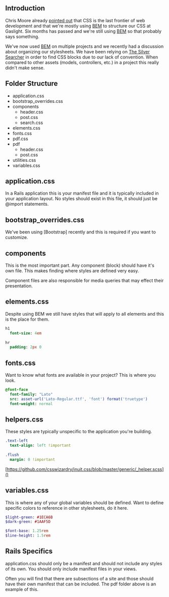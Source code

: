 ## Introduction

Chris Moore already [pointed out][gaslight-bem] that CSS is the last frontier of web development and that we're mostly using [BEM] to structure our CSS at Gaslight. Six months has passed and we're still using [BEM] so that probably says something.

We've now used [BEM] on multiple projects and we recently had a discussion about organizing our stylesheets. We have been relying on [The Silver Searcher] in order to find CSS blocks due to our lack of convention. When compared to other assets (models, controllers, etc.) in a project this really didn't make sense.

## Folder Structure

- application.css
- bootstrap_overrides.css
- components
    - header.css
    - post.css
    - search.css
- elements.css
- fonts.css
- pdf.css
- pdf
    - header.css
    - post.css
- utilities.css
- variables.css

## application.css

In a Rails application this is your manifest file and it is typically included in your application layout. No styles should exist in this file, it should just be @import statements.

## bootstrap_overrides.css

We've been using [Bootstrap] recently and this is required if you want to customize.

## components

This is the most important part. Any component (block) should have it's own file. This makes finding where styles are defined very easy.

Component files are also responsible for media queries that may effect their presentation.

## elements.css

Despite using BEM we still have styles that will apply to all elements and this is the place for them.

```sass
h1
  font-size: 4em
  
hr
  padding: 2px 0
```

## fonts.css

Want to know what fonts are available in your project? This is where you look.

```sass
@font-face
  font-family: "Lato"
  src: asset-url('Lato-Regular.ttf', 'font') format('truetype')
  font-weight: normal
```

## helpers.css

These styles are typically unspecific to the application you're building.

```sass
.text-left
  text-align: left !important
  
.flush
  margin: 0 !important
```

[https://github.com/csswizardry/inuit.css/blob/master/generic/_helper.scss]()

## variables.css

This is where any of your global variables should be defined. Want to define specific colors to reference in other stylesheets, do it here.

```sass
$light-green: #1ECA6B
$dark-green: #1AAF5D

$font-base: 1.25rem
$line-height: 1.5rem
```

## Rails Specifics

application.css should only be a manifest and should not include any styles of its own. You should only include manifest files in your views.

Often you will find that there are subsections of a site and those should have their own manifest that can be included. The pdf folder above is an example of this.


[gaslight-bem]: http://gaslight.co/blog/block-element-modifier "Block Element Modifier"
[the silver searcher]: https://github.com/ggreer/the_silver_searcher "The Silver Searcher"
[bem]: http://bem.info/ "bem.info"

